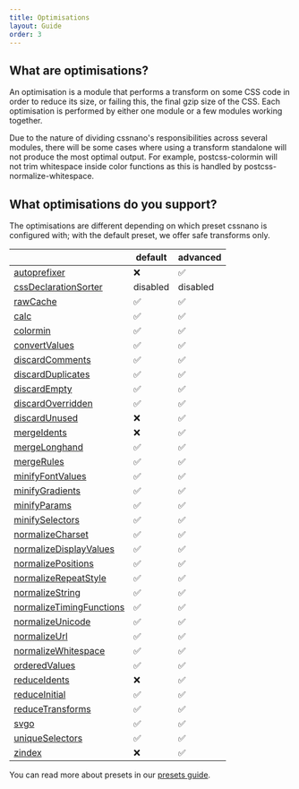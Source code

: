 ```yaml
---
title: Optimisations
layout: Guide
order: 3
---
```



## What are optimisations?

An optimisation is a module that performs a transform on some CSS code in order
to reduce its size, or failing this, the final gzip size of the CSS. Each
optimisation is performed by either one module or a few modules working
together.

Due to the nature of dividing cssnano's responsibilities across several modules,
there will be some cases where using a transform standalone will not produce
the most optimal output. For example, postcss-colormin will not trim whitespace
inside color functions as this is handled by postcss-normalize-whitespace.


## What optimisations do you support?

<!-- This section is automatically generated. -->

The optimisations are different depending on which preset cssnano is configured with; with the default preset, we offer safe transforms only.

|  | default | advanced |
| --- | ------- | -------- |
| [autoprefixer](/optimisations/autoprefixer) | ❌ | ✅ |
| [cssDeclarationSorter](/optimisations/cssdeclarationsorter) | disabled | disabled |
| [rawCache](/optimisations/rawcache) | ✅ | ✅ |
| [calc](/optimisations/calc) | ✅ | ✅ |
| [colormin](/optimisations/colormin) | ✅ | ✅ |
| [convertValues](/optimisations/convertvalues) | ✅ | ✅ |
| [discardComments](/optimisations/discardcomments) | ✅ | ✅ |
| [discardDuplicates](/optimisations/discardduplicates) | ✅ | ✅ |
| [discardEmpty](/optimisations/discardempty) | ✅ | ✅ |
| [discardOverridden](/optimisations/discardoverridden) | ✅ | ✅ |
| [discardUnused](/optimisations/discardunused) | ❌ | ✅ |
| [mergeIdents](/optimisations/mergeidents) | ❌ | ✅ |
| [mergeLonghand](/optimisations/mergelonghand) | ✅ | ✅ |
| [mergeRules](/optimisations/mergerules) | ✅ | ✅ |
| [minifyFontValues](/optimisations/minifyfontvalues) | ✅ | ✅ |
| [minifyGradients](/optimisations/minifygradients) | ✅ | ✅ |
| [minifyParams](/optimisations/minifyparams) | ✅ | ✅ |
| [minifySelectors](/optimisations/minifyselectors) | ✅ | ✅ |
| [normalizeCharset](/optimisations/normalizecharset) | ✅ | ✅ |
| [normalizeDisplayValues](/optimisations/normalizedisplayvalues) | ✅ | ✅ |
| [normalizePositions](/optimisations/normalizepositions) | ✅ | ✅ |
| [normalizeRepeatStyle](/optimisations/normalizerepeatstyle) | ✅ | ✅ |
| [normalizeString](/optimisations/normalizestring) | ✅ | ✅ |
| [normalizeTimingFunctions](/optimisations/normalizetimingfunctions) | ✅ | ✅ |
| [normalizeUnicode](/optimisations/normalizeunicode) | ✅ | ✅ |
| [normalizeUrl](/optimisations/normalizeurl) | ✅ | ✅ |
| [normalizeWhitespace](/optimisations/normalizewhitespace) | ✅ | ✅ |
| [orderedValues](/optimisations/orderedvalues) | ✅ | ✅ |
| [reduceIdents](/optimisations/reduceidents) | ❌ | ✅ |
| [reduceInitial](/optimisations/reduceinitial) | ✅ | ✅ |
| [reduceTransforms](/optimisations/reducetransforms) | ✅ | ✅ |
| [svgo](/optimisations/svgo) | ✅ | ✅ |
| [uniqueSelectors](/optimisations/uniqueselectors) | ✅ | ✅ |
| [zindex](/optimisations/zindex) | ❌ | ✅ |

You can read more about presets in our [presets guide](/guides/presets/).
